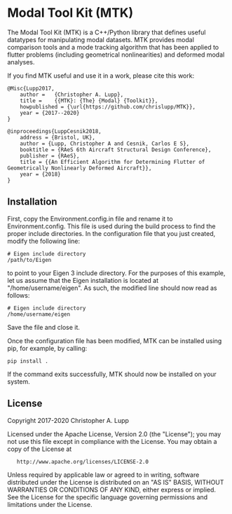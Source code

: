 # Modal Tool Kit (MTK)

The Modal Tool Kit (MTK) is a C++/Python library that defines useful datatypes
for manipulating modal datasets. MTK provides modal comparison tools and a mode
tracking algorithm that has been applied to flutter problems (including
geometrical nonlinearities) and deformed modal analyses.

If you find MTK useful and use it in a work, please cite this work:

    @Misc{Lupp2017,
        author =   {Christopher A. Lupp},
        title =    {{MTK}: {The} {Modal} {Toolkit}},
        howpublished = {\url{https://github.com/chrislupp/MTK}},
        year = {2017--2020}
    }

    @inproceedings{LuppCesnik2018,
        address = {Bristol, UK},
        author = {Lupp, Christopher A and Cesnik, Carlos E S},
        booktitle = {RAeS 6th Aircraft Structural Design Conference},
        publisher = {RAeS},
        title = {{An Efficient Algorithm for Determining Flutter of Geometrically Nonlinearly Deformed Aircraft}},
        year = {2018}
    }


## Installation

First, copy the Environment.config.in file and rename it to Environment.config.
This file is used during the build process to find the proper include
directories. In the configuration file that you just created, modify the
following line:

    # Eigen include directory
    /path/to/Eigen

to point to your Eigen 3 include directory. For the purposes of this example,
let us assume that the Eigen installation is located at "/home/username/eigen".
As such, the modified line should now read as follows:

    # Eigen include directory
    /home/username/eigen

Save the file and close it.

Once the configuration file has been modified, MTK can be installed using pip,
for example, by calling:

    pip install .

If the command exits successfully, MTK should now be installed on your system.


## License

   Copyright 2017-2020 Christopher A. Lupp

   Licensed under the Apache License, Version 2.0 (the "License");
   you may not use this file except in compliance with the License.
   You may obtain a copy of the License at

       http://www.apache.org/licenses/LICENSE-2.0

   Unless required by applicable law or agreed to in writing, software
   distributed under the License is distributed on an "AS IS" BASIS,
   WITHOUT WARRANTIES OR CONDITIONS OF ANY KIND, either express or implied.
   See the License for the specific language governing permissions and
   limitations under the License.